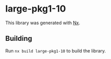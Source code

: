 # large-pkg1-10

This library was generated with [Nx](https://nx.dev).

## Building

Run `nx build large-pkg1-10` to build the library.
